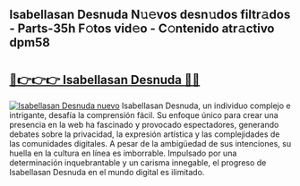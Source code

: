 ## Isabellasan Desnuda N𝚞𝚎vos desn𝚞dos filtr𝚊dos - Parts-35h F𝚘tos vid𝚎o - C𝚘ntenido atr𝚊ctivo dpm58

# <h2><a href="http://mb44a9.tromn.icu/?c=Isabellasan+Desnuda">🔗👉👉👉 Isabellasan Desnuda 🔗🔗</a></h2>

[![Isabellasan Desnuda nuevo](https://i.imgur.com/pEAQMta.gif)](http://mb44a9.tromn.icu/?c=Isabellasan+Desnuda)
Isabellasan Desnuda, un individuo complejo e intrigante, desafía la comprensión fácil. Su enfoque único para crear una presencia en la web ha fascinado y provocado espectadores, generando debates sobre la privacidad, la expresión artística y las complejidades de las comunidades digitales. A pesar de la ambigüedad de sus intenciones, su huella en la cultura en línea es imborrable. Impulsado por una determinación inquebrantable y un carisma innegable, el progreso de Isabellasan Desnuda en el mundo digital es ilimitado.
